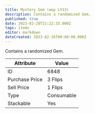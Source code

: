 ```yaml
---
title: Mystery Gem (wep LV13)
description: Contains a randomized Gem.
published: true
date: 2023-02-28T21:22:33.000Z
tags: items
editor: markdown
dateCreated: 2023-02-16T00:00:00.000Z
---
```


Contains a randomized Gem.

|Attribute|Value|
|-|-|
|ID|6848|
|Purchase Price|3 Flips|
|Sell Price|1 Flips|
|Type|Consumable|
|Stackable|Yes|


